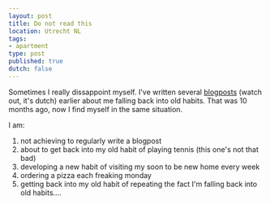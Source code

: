 ```yaml
---
layout: post
title: Do not read this
location: Utrecht NL
tags:
- apartment
type: post
published: true
dutch: false
---
```


Sometimes I really dissappoint myself. I've written several <a title="Falling back into old habits" href="/2007/12/01/een-gewoontedier-thats-me.html"> blogposts</a> (watch out, it's dutch) earlier about me falling back into old habits. That was 10 months ago, now I find myself in the same situation.

I am:

1. not achieving to regularly write a blogpost
2. about to get back into my old habit of playing tennis (this one's not that bad)
3. developing a new habit of visiting my soon to be new home every week
4. ordering a pizza each freaking monday
5. getting back into my old habit of repeating the fact I'm falling back into old habits....
